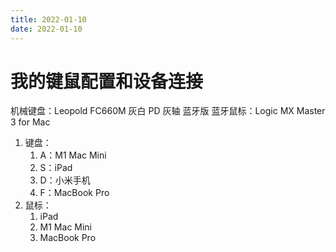 ```yaml
---
title: 2022-01-10
date: 2022-01-10
---
```


# 我的键鼠配置和设备连接
机械键盘：Leopold FC660M 灰白 PD 灰轴 蓝牙版
蓝牙鼠标：Logic MX Master 3 for Mac

1. 键盘：
    1. A：M1 Mac Mini
    2. S：iPad
    3. D：小米手机
    4. F：MacBook Pro
2. 鼠标：
    1. iPad
    2. M1 Mac Mini
    3. MacBook Pro